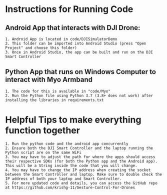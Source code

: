 # Instructions for Running Code
## Android App that interacts with DJI Drone:
    1. Android App is located in code/DJISimulatorDemo
    2. This folder can be imported into Android Studio (press "Open Project" and choose this folder)
    3. Once in Android Studio, the app can be built and run on the DJI Smart Controller

## Python App that runs on Windows Computer to interact with Myo Armband
    1. The code for this is available in "code/Myo"
    2. Run the Python file using Python 3.7 (3.8+ does not work) after installing the libraries in requirements.txt

# Helpful Tips to make everything function together
    1. Run the python code and the android app concurrently
    2. Ensure both the DJI Smart Controller and the laptop running the Python script are on the same WiFi
    3. You may have to adjust the path for where the apps should access their respective SDKs (for both the Python app and the Android app). This will be a String inside the code that you will change.
    4. You may have to change the IP address when creating the socket between the Smart Controller and laptop. Make sure to double check the IP address of both your laptop and Smart Controller.
    5. For more updated code and details, you can access the GitHub repo at https://github.com/krishg-11/Gesture-Control-For-Drones


